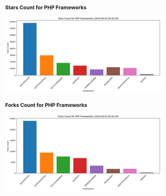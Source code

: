 ### Stars Count for PHP Frameworks

![Stars Chart](./archive/charts/20240905004545_stars_count.png)

### Forks Count for PHP Frameworks

![Forks Chart](./archive/charts/20240905004545_forks_count.png)

